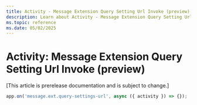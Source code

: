 ```yaml
---
title: Activity - Message Extension Query Setting Url Invoke (preview)
description: Learn about Activity - Message Extension Query Setting Url Invoke (preview)
ms.topic: reference
ms.date: 05/02/2025
---
```


# Activity: Message Extension Query Setting Url Invoke (preview)

[This article is prerelease documentation and is subject to change.]

```typescript
app.on('message.ext.query-settings-url', async ({ activity }) => {});
```
